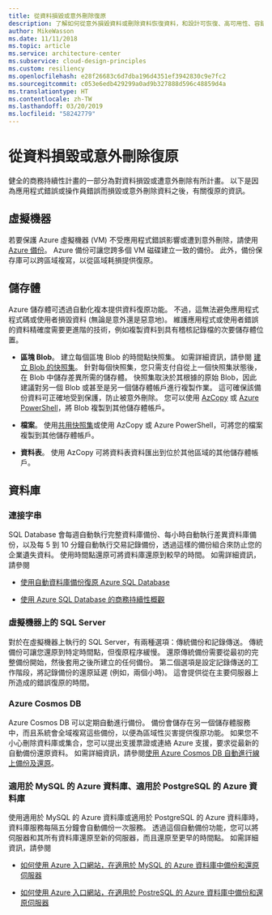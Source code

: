 ```yaml
---
title: 從資料損毀或意外刪除復原
description: 了解如何從意外損毀資料或刪除資料恢復資料，和設計可恢復、高可用性、容錯的應用程式，以及規劃災害復原。
author: MikeWasson
ms.date: 11/11/2018
ms.topic: article
ms.service: architecture-center
ms.subservice: cloud-design-principles
ms.custom: resiliency
ms.openlocfilehash: e28f26683c6d7dba196d4351ef3942830c9e7fc2
ms.sourcegitcommit: c053e6edb429299a0ad9b327888d596c48859d4a
ms.translationtype: HT
ms.contentlocale: zh-TW
ms.lasthandoff: 03/20/2019
ms.locfileid: "58242779"
---
```

# <a name="recover-from-data-corruption-or-accidental-deletion"></a>從資料損毀或意外刪除復原

健全的商務持續性計畫的一部分為對資料損毀或遭意外刪除有所計畫。 以下是因為應用程式錯誤或操作員錯誤而損毀或意外刪除資料之後，有關復原的資訊。

## <a name="virtual-machines"></a>虛擬機器

若要保護 Azure 虛擬機器 (VM) 不受應用程式錯誤影響或遭到意外刪除，請使用 [Azure 備份](/azure/backup/)。 Azure 備份可讓您跨多個 VM 磁碟建立一致的備份。 此外，備份保存庫可以跨區域複寫，以從區域耗損提供復原。

## <a name="storage"></a>儲存體

Azure 儲存體可透過自動化複本提供資料復原功能。 不過，這無法避免應用程式程式碼或使用者損毀資料 (無論是意外還是惡意地)。 維護應用程式或使用者錯誤的資料精確度需要更進階的技術，例如複製資料到具有稽核記錄檔的次要儲存體位置。

- **區塊 Blob**。 建立每個區塊 Blob 的時間點快照集。 如需詳細資訊，請參閱 [建立 Blob 的快照集](/rest/api/storageservices/creating-a-snapshot-of-a-blob)。 針對每個快照集，您只需支付自從上一個快照集狀態後，在 Blob 中儲存差異所需的儲存體。 快照集取決於其根據的原始 Blob，因此建議對另一個 Blob 或甚至是另一個儲存體帳戶進行複製作業。 這可確保該備份資料可正確地受到保護，防止被意外刪除。 您可以使用 [AzCopy](/azure/storage/common/storage-use-azcopy) 或 [Azure PowerShell](/azure/storage/common/storage-powershell-guide-full)，將 Blob 複製到其他儲存體帳戶。

- **檔案**。 使用[共用快照集](/azure/storage/files/storage-snapshots-files)或使用 AzCopy 或 Azure PowerShell，可將您的檔案複製到其他儲存體帳戶。

- **資料表**。 使用 AzCopy 可將資料表資料匯出到位於其他區域的其他儲存體帳戶。

## <a name="database"></a>資料庫

### <a name="azure-sql-database"></a>連接字串

SQL Database 會每週自動執行完整資料庫備份、每小時自動執行差異資料庫備份，以及每 5 到 10 分鐘自動執行交易記錄備份，透過這樣的備份組合來防止您的企業遺失資料。 使用時間點還原可將資料庫還原到較早的時間。 如需詳細資訊，請參閱

- [使用自動資料庫備份復原 Azure SQL Database](/azure/sql-database/sql-database-recovery-using-backups)

- [使用 Azure SQL Database 的商務持續性概觀](/azure/sql-database/sql-database-business-continuity)

### <a name="sql-server-on-vms"></a>虛擬機器上的 SQL Server

對於在虛擬機器上執行的 SQL Server，有兩種選項：傳統備份和記錄傳送。 傳統備份可讓您還原到特定時間點，但復原程序緩慢。 還原傳統備份需要從最初的完整備份開始，然後套用之後所建立的任何備份。 第二個選項是設定記錄傳送的工作階段，將記錄備份的還原延遲 (例如，兩個小時)。 這會提供從在主要伺服器上所造成的錯誤復原的時間。

### <a name="azure-cosmos-db"></a>Azure Cosmos DB

Azure Cosmos DB 可以定期自動進行備份。 備份會儲存在另一個儲存體服務中，而且系統會全域複寫這些備份，以便為區域性災害提供復原功能。 如果您不小心刪除資料庫或集合，您可以提出支援票證或連絡 Azure 支援，要求從最新的自動備份還原資料。 如需詳細資訊，請參閱[使用 Azure Cosmos DB 自動進行線上備份及還原](/azure/cosmos-db/online-backup-and-restore)。

### <a name="azure-database-for-mysql-azure-database-for-postgresql"></a>適用於 MySQL 的 Azure 資料庫、適用於 PostgreSQL 的 Azure 資料庫

使用適用於 MySQL 的 Azure 資料庫或適用於 PostgreSQL 的 Azure 資料庫時，資料庫服務每隔五分鐘會自動備份一次服務。 透過這個自動備份功能，您可以將伺服器和其所有資料庫還原至新的伺服器，而且還原至更早的時間點。 如需詳細資訊，請參閱

- [如何使用 Azure 入口網站，在適用於 MySQL 的 Azure 資料庫中備份和還原伺服器](/azure/mysql/howto-restore-server-portal)

- [如何使用 Azure 入口網站，在適用於 PostreSQL 的 Azure 資料庫中備份和還原伺服器](/azure/postgresql/howto-restore-server-portal)
